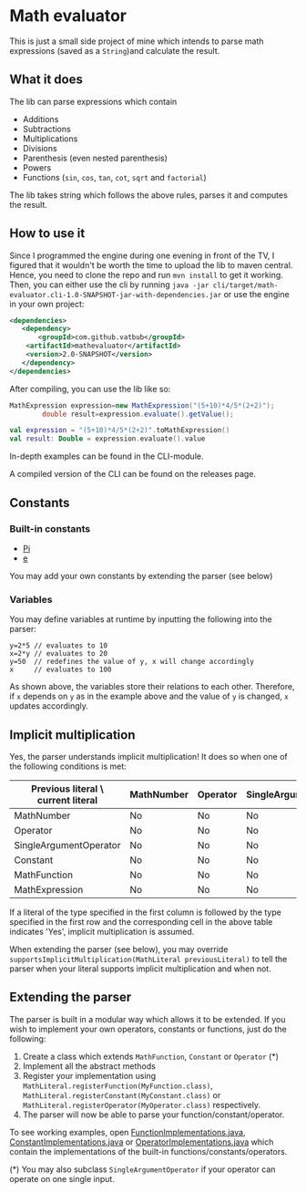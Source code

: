 # Math evaluator
This is just a small side project of mine which intends to parse math expressions (saved as a `String`)and calculate the result.

## What it does
The lib can parse expressions which contain
- Additions
- Subtractions
- Multiplications
- Divisions
- Parenthesis (even nested parenthesis)
- Powers
- Functions (`sin`, `cos`, `tan`, `cot`, `sqrt` and `factorial`)

The lib takes string which follows the above rules, parses it and computes the result.

 ## How to use it
 Since I programmed the engine during one evening in front of the TV, I figured that it wouldn't be worth the time to upload the lib to maven central. 
 Hence, you need to clone the repo and run `mvn install` to get it working.
 Then, you can either use the cli by running `java -jar cli/target/math-evaluator.cli-1.0-SNAPSHOT-jar-with-dependencies.jar` 
 or use the engine in your own project:
 
 ```xml
<dependencies>
	<dependency>
		<groupId>com.github.vatbub</groupId>
     <artifactId>mathevaluator</artifactId>
     <version>2.0-SNAPSHOT</version>
    </dependency>
</dependencies>
```

After compiling, you can use the lib like so:

```java
MathExpression expression=new MathExpression("(5+10)*4/5*(2+2)");
        double result=expression.evaluate().getValue();
```

```kotlin
val expression = "(5+10)*4/5*(2+2)".toMathExpression()
val result: Double = expression.evaluate().value
```

In-depth examples can be found in the CLI-module.

A compiled version of the CLI can be found on the releases page.

## Constants

### Built-in constants

- [Pi](https://en.wikipedia.org/wiki/Pi)
- [e](https://en.wikipedia.org/wiki/E_%28mathematical_constant%29)

You may add your own constants by extending the parser (see below)

### Variables

You may define variables at runtime by inputting the following into the parser:

```
y=2*5 // evaluates to 10
x=2*y // evaluates to 20
y=50  // redefines the value of y, x will change accordingly
x     // evaluates to 100 
```

As shown above, the variables store their relations to each other. Therefore, if `x` depends on `y`
as in the example above and the value of `y` is changed, `x` updates accordingly.

## Implicit multiplication
Yes, the parser understands implicit multiplication! It does so when one of the following conditions is met:

| Previous literal \ current literal | MathNumber | Operator | SingleArgumentOperator | Constant | MathFunction | MathExpression |
|------------------------------------|------------|----------|------------------------|----------|--------------|----------------|
| MathNumber                         | No         | No       | No                     | Yes      | Yes          | Yes            |
| Operator                           | No         | No       | No                     | No       | No           | No             |
| SingleArgumentOperator             | No         | No       | No                     | No       | No           | No             |
| Constant                           | No         | No       | No                     | Yes      | Yes          | Yes            |
| MathFunction                       | No         | No       | No                     | Yes      | Yes          | Yes            |
| MathExpression                     | No         | No       | No                     | Yes      | Yes          | Yes            |

If a literal of the type specified in the first column is followed by the type specified in the first row and the corresponding cell in the above table indicates 'Yes', implicit multiplication is assumed.

When extending the parser (see below), you may override `supportsImplicitMultiplication(MathLiteral previousLiteral)` to tell the parser when your literal supports implicit multiplication and when not.

## Extending the parser
The parser is built in a modular way which allows it to be extended. If you wish to implement your own operators, constants or functions, just do the following:

1. Create a class which extends `MathFunction`, `Constant` or `Operator` (*)
2. Implement all the abstract methods
3. Register your implementation using `MathLiteral.registerFunction(MyFunction.class)`, `MathLiteral.registerConstant(MyConstant.class)` or `MathLiteral.registerOperator(MyOperator.class)` respectively.
4. The parser will now be able to parse your function/constant/operator.

To see working examples, open [FunctionImplementations.java](https://github.com/vatbub/mathevaluator/blob/master/mathevaluator/src/main/java/com/github/vatbub/mathevaluator/FunctionImplementations.java), [ConstantImplementations.java](https://github.com/vatbub/mathevaluator/blob/master/mathevaluator/src/main/java/com/github/vatbub/mathevaluator/ConstantImplementations.java) or [OperatorImplementations.java](https://github.com/vatbub/mathevaluator/blob/master/mathevaluator/src/main/java/com/github/vatbub/mathevaluator/OperatorImplementations.java) which contain the implementations of the built-in functions/constants/operators.

(*) You may also subclass `SingleArgumentOperator` if your operator can operate on one single input.
